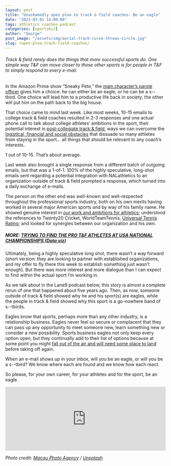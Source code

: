 ```yaml
---
layout: post
title: "Unashamedly open plea to track & field coaches: Be an eagle"
date: "2021-03-01 14:00:00"
tags: athletics coaches podcast
categories: [sportsbiz]
author: "George"
post_image: "/assets/img/aerial-track-curve-throws-circle.jpg"
slug: /open-plea-track-field-coaches/
---
```


<h6>Track & field rarely does the things that more successful sports do. One simple way T&F can move closer to those other sports is for people in T&F to simply respond to every e-mail.</h6>

In the Amazon Prime show “Sneaky Pete,” the [main character’s parole officer](https://www.imdb.com/title/tt5308384/) gives him a choice: he can either be an eagle, or he can be a s--tbird. One choice will lead him to a productive life back in society, the other will put him on the path back to the big house.

That choice came to mind last week. Like most weeks, 10-15 emails to college track & field coaches resulted in 2-3 responses and one actual phone call to talk about college athletes’ ambitions in the sport, their potential interest in [post-collegiate track & field](https://nalathletics.com/blog/2020/08/02/finding-professional-track-and-field-athletes), ways we can overcome the [logistical, financial and social obstacles](https://nalathletics.com/blog/2021/02/22/four-questions-american-track-league-nbigp) that dissuade so many athletes from staying in the sport... all things that should be relevant to any coach’s interests.

1 out of 10-15. That’s about average.

Last week also brought a single response from a different batch of outgoing emails, but that was a 1-of-1. 100% of the highly speculative, long-shot emails sent regarding a potential integration with NALathletics to an organization outside of track & field prompted a response, which turned into a daily exchange of e-mails.

The person on the other end was well-known and well-respected throughout the professional sports industry, both on his own merits having worked in several major American sports and by way of his family name. He showed genuine interest in [our work and ambitions for athletics](https://nalathletics.com/blog/2020/04/23/time-to-build-athletics); understood the references to Twenty20 Cricket, WorldTeamTennis, [Universal Tennis Rating](https://www.myutr.com/howutrworks); and looked for synergies between our organization and his own.

##### MORE: [TRYING TO FIND THE PRO T&F ATHLETES AT USA NATIONAL CHAMPIONSHIPS (Data viz)](https://nalathletics.com/blog/2020/08/02/finding-professional-track-and-field-athletes)

Ultimately, being a highly speculative long shot, there wasn’t a way forward (short version: they are looking to partner with established organizations, and my offer to fly there this week to establish something just wasn’t enough). But there was more interest and more dialogue than I can expect to find within the actual sport I’m working in.

As we talk about in the Lane9 podcast below, this story is almost a complete rerun of one that happened about five years ago. Then, as now, someone outside of track & field showed why he and his sport(s) are eagles, while the people in track & field showed why this sport is a go-nowhere band of s--tbirds.

Eagles know that sports, perhaps more than any other industry, is a relationship business. Eagles never feel so secure or complacent that they can pass up any opportunity to meet someone new, learn something new or consider a new possibility. Sports business eagles not only keep every option open, but they continually add to their list of options because at some point you might [fall out of the air and will need some place to land](https://nalathletics.com/blog/2020/06/11/collegiate-spending-track-and-field-governing-bodies) before taking off again.

When an e-mail shows up in your inbox, will you be an eagle, or will you be a s--tbird? We know where each are found and we know how each react.

So please, for your own career, for your athletes and for the sport, be an eagle.

<iframe src="https://widget.spreaker.com/player?episode_id=43690550&theme=light&playlist=false&playlist-continuous=false&autoplay=false&live-autoplay=false&chapters-image=true&episode_image_position=right&hide-logo=false&hide-likes=false&hide-comments=false&hide-sharing=false&hide-download=true&cover_image_url=https%3A%2F%2Fd3wo5wojvuv7l.cloudfront.net%2Fimages.spreaker.com%2Foriginal%2Feef8ff6dd2977b5a2dd845b9257ecf43.jpg" width="100%" height="200px" frameborder="0"></iframe>

<em>Photo credit: [Macau Photo Agency](https://unsplash.com/@macauphotoagency) / [Unsplash](https://unsplash.com/s/photos/track-and-field)
